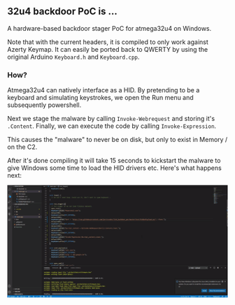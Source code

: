 ## 32u4 backdoor PoC is ...

A hardware-based backdoor stager PoC for atmega32u4 on Windows.

Note that with the current headers, it is compiled to only work against Azerty Keymap.
It can easily be ported back to QWERTY by using the original Arduino `Keyboard.h` and `Keyboard.cpp`.

### How?
Atmega32u4 can natively interface as a HID. 
By pretending to be a keyboard and simulating keystrokes, we open the Run menu and subsequently powershell.

Next we stage the malware by calling `Invoke-Webrequest` and storing it's `.Content`.
Finally, we can execute the code by calling `Invoke-Expression`.

This causes the "malware" to never be on disk, but only to exist in Memory / on the C2.


After it's done compiling it will take 15 seconds to kickstart the malware to give Windows some time to load the HID drivers etc.
Here's what happens next:

![In Action](inaction.gif)
